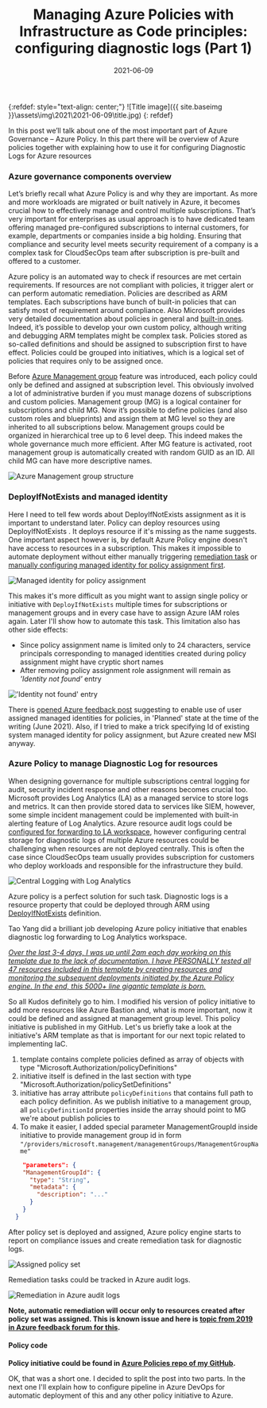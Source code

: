 ﻿---
layout: post
title:  "Managing Azure Policies with Infrastructure as Code principles: configuring diagnostic logs (Part 1)"
date:   2021-06-09
description: In this post we’ll talk about one of the most important part of Azure Governance – Azure Policy. I will describe how to manage policies using Infrastructure as Code (IaC) principles and pipelines in Azure DevOps.
categories:
  - Azure
tags:
  - Azure
  - Azure Governance
  - Azure Policy
  - Log Analytics
---

{:refdef: style="text-align: center;"}
![Title image]({{ site.baseimg }}\assets\img\2021\2021-06-09\title.jpg)
{: refdef}


<p class="intro"><span class="dropcap">I</span>n this post we’ll talk about one of the most important part of Azure Governance – Azure Policy. In this part there will be overview of Azure policies together with explaining how to use it for configuring Diagnostic Logs for Azure resources</p>

### Azure governance components overview

Let’s briefly recall what Azure Policy is and why they are important. As more and more workloads are migrated or built natively in Azure, it becomes crucial how to effectively manage and control multiple subscriptions. That’s very important for enterprises as usual approach is to have dedicated team offering managed pre-configured subscriptions to internal customers, for example, departments or companies inside a big holding. Ensuring that compliance and security level meets security requirement of a company is a complex task for CloudSecOps team after subscription is pre-built and offered to a customer.

Azure policy is an automated way to check if resources are met certain requirements. If resources are not compliant with policies, it trigger alert or can perform automatic remediation. Policies are described as ARM templates. Each subscriptions have bunch of built-in policies that can satisfy most of requirement around compliance. Also Microsoft provides very detailed documentation about policies in general and [built-in ones](https://docs.microsoft.com/en-us/azure/governance/policy/samples/built-in-policies). Indeed, it’s possible to develop your own custom policy, although writing and debugging ARM templates might be complex task. Policies stored as so-called definitions and should be assigned to subscription first to have effect. Policies could be grouped into initiatives, which is a logical set of policies that requires only to be assigned once.  

Before [Azure Management group](https://docs.microsoft.com/en-us/azure/governance/management-groups/overview) feature was introduced, each policy could only be defined and assigned at subscription level. This obviously involved a lot of administrative burden if you must manage dozens of subscriptions and custom policies. Management group (MG) is a logical container for subscriptions and child MG. Now it’s possible to define policies (and also custom roles and blueprints) and assign them at MG level so they are inherited to all subscriptions below. Management groups could be organized in hierarchical tree up to 6 level deep. This indeed makes the whole governance much more efficient. After MG feature is activated, root management group is automatically created with random GUID as an ID. All child MG can have more descriptive names.

![Azure Management group structure](\assets\img\2021\2021-06-09\MG-structure.png)

### DeployIfNotExists and managed identity

Here I need to tell few words about DeployIfNotExists assignment as it is important to understand later. Policy can deploy resources using DeployIfNotExists . It deploys resource if it's missing as the name suggests. One important aspect however is, by default Azure Policy engine doesn't have access to resources in a subscription. This makes it impossible to automate deployment without either manually triggering [remediation task](https://docs.microsoft.com/en-us/azure/governance/policy/how-to/remediate-resources#create-a-remediation-task) or [manually configuring managed identity for policy assignment first](https://docs.microsoft.com/en-us/azure/governance/policy/how-to/remediate-resources#manually-configure-the-managed-identity).

![Managed identity for policy assignment](\assets\img\2021\2021-06-09\policy-MSI.png)

This makes it's more difficult as you might want to assign single policy or initiative with `DeployIfNotExists` multiple times for subscriptions or management groups and in every case have to assign Azure IAM roles again. Later I'll show how to automate this task. This limitation also has other side effects: 
- Since policy assignment name is limited only to 24 characters, service principals corresponding to managed identities created during policy assignment might have cryptic short names
- After removing policy assignment role assignment will remain as *'Identity not found'* entry

!['Identity not found' entry](\assets\img\2021\2021-06-09\Unknown-identity.png)

There is [opened Azure feedback post](https://feedback.azure.com/forums/915958-azure-governance/suggestions/39977704-deployifnotexists-policy-add-user-assigned-manag) suggesting to enable use of user assigned managed identities for policies, in 'Planned' state at the time of the writing (June 2021). Also, if I tried to make a trick specifying Id of existing system managed identity for policy assignment, but Azure created new MSI anyway.

### Azure Policy to manage Diagnostic Log for resources

When designing governance for multiple subscriptions central logging for  audit, security incident response and other reasons becomes crucial too. Microsoft provides Log Analytics (LA) as a managed service to store logs and metrics. It can then provide stored data to services like SIEM, however, some simple incident management could be implemented with built-in alerting feature of Log Analytics. Azure resource audit logs could be [configured for forwarding to LA workspace](https://docs.microsoft.com/en-us/azure/azure-monitor/essentials/diagnostic-settings), however configuring central storage for diagnostic logs of multiple Azure resources could be challenging when resources are not deployed centrally. This is often the case since CloudSecOps team usually provides subscription for customers who deploy workloads and responsible for the infrastructure they build.

![Central Logging with Log Analytics](\assets\img\2021\2021-06-09\LA-Logging.png)

Azure policy is a perfect solution for such task. Diagnostic logs is a resource property that could be deployed through ARM using [DeployIfNotExists](https://docs.microsoft.com/en-us/azure/governance/policy/concepts/effects#deployifnotexists) definition. 

Tao Yang did a brilliant job developing Azure policy initiative that enables diagnostic log forwarding to Log Analytics workspace.

[*Over the last 3-4 days, I was up until 2am each day working on this template due to the lack of documentation. I have PERSONALLY tested all 47 resources included in this template by creating resources and monitoring the subsequent deployments initiated by the Azure Policy engine. In the end, this 5000+ line gigantic template is born.*](https://blog.tyang.org/2018/11/19/configuring-azure-resources-diagnostic-log-settings-using-azure-policy/)

So all Kudos definitely go to him. I modified his version of policy initiative to add more resources like Azure Bastion and, what is more important, now it could be defined and assigned at management group level. This policy initiative is published in my GitHub.
Let's us briefly take a look at the initiative's ARM template as that is important for our next topic related to implementing IaC.
1. template contains complete policies defined as array of objects with type "Microsoft.Authorization/policyDefinitions"
2. initiative itself is defined in the last section with type "Microsoft.Authorization/policySetDefinitions"
3. initiative has array attribute `policyDefinitions` that contains full path to each policy definition. As we publish initiative to a management group, all `policyDefinitionId` properties inside the array should point to MG we're about publish policies to
4. To make it easier, I added special parameter ManagementGroupId inside initiative to provide management group id in form `"/providers/microsoft.management/managementGroups/ManagementGroupName"`


```json
    "parameters": {
    "ManagementGroupId": {
      "type": "String",
      "metadata": {
        "description": "..."
      }
    }
  }
```

After policy set is deployed and assigned, Azure policy engine starts to report on compliance issues and create remediation task for diagnostic logs. 

![Assigned policy set](\assets\img\2021\2021-06-09\LA-portal.png)

Remediation tasks could be tracked in Azure audit logs.

![Remediation in Azure audit logs](\assets\img\2021\2021-06-09\Policy-Logs.png)

**Note, automatic remediation will occur only to resources created after policy set was assigned. This is known issue and here is [topic from 2019 in Azure feedback forum for this](https://feedback.azure.com/forums/915958-azure-governance/suggestions/35897443-allow-automatic-remediation-of-deployifnotexists-t).**


#### Policy code

**Policy initiative could be found in [Azure Policies repo of my GitHub](https://github.com/Astashin/Azure-Governance/blob/main/Policies/diagnosticlogs-to-loganalytics/policy.json).** 

OK, that was a short one. I decided to split the post into two parts. In the next one I'll explain how to configure pipeline in Azure DevOps for automatic deployment of this and any other policy initiative to Azure.



